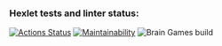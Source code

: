 ### Hexlet tests and linter status:

[![Actions Status](https://github.com/NoSpooksAllowed/backend-project-lvl1/workflows/hexlet-check/badge.svg)](https://github.com/NoSpooksAllowed/backend-project-lvl1/actions)
[![Maintainability](https://api.codeclimate.com/v1/badges/22548349c0fbdcf98d05/maintainability)](https://codeclimate.com/github/NoSpooksAllowed/backend-project-lvl1/maintainability)
![Brain Games build](https://github.com/NoSpooksAllowed/backend-project-lvl1/actions/workflows/nodejs.yml/badge.svg)
